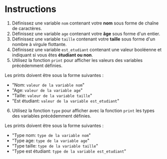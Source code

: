 # Instructions

1. Définissez une variable `nom` contenant votre **nom** sous forme de chaîne de caractères.
2. Définissez une variable `age` contenant votre **âge** sous forme d'un entier.
3. Définissez une variable `taille` contenant votre **taille** sous forme d'un nombre à virgule flottante.
4. Définissez une variable `est_etudiant` contenant une valeur booléenne et indiquant si vous êtes **étudiant ou non**.
5. Utilisez la fonction `print` pour afficher les valeurs des variables précédemment définies.

Les prints doivent être sous la forme suivantes :
* "Nom: `valeur de la variable nom`"
* "Age: `valeur de la variable age`"
* "Taille: `valeur de la variable taille`"
* "Est étudiant: `valeur de la variable est_etudiant`"

6. Utilisez la fonction `type` pour afficher avec la fonction `print` les types des variables précédemment définies.

Les prints doivent être sous la forme suivantes :
* "Type nom: `type de la variable nom`"
* "Type age: `type de la variable age`"
* "Type taille: `type de la variable taille`"
* "Type est étudiant: `type de la variable est_etudiant`"
